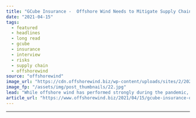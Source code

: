 ```yaml
---
title: "GCube Insurance -  Offshore Wind Needs to Mitigate Supply Chain Risks to Ensure Longevity of Sector"
date: "2021-04-15"
tags: 
  - featured
  - headlines
  - long read
  - gcube
  - insurance
  - interview
  - risks
  - supply chain
  - offshorewind
source: "offshorewind"
image_url: "https://cdn.offshorewind.biz/wp-content/uploads/sites/2/2021/04/15104002/TenneT_archive.jpg"
image_fp: "/assets/img/post_thumbnails/22.jpg"
lead: "While offshore wind has performed strongly during the pandemic, continuing with next to no"
article_url: "https://www.offshorewind.biz/2021/04/15/gcube-insurance-offshore-wind-needs-to-mitigate-supply-chain-risks-to-ensure-longevity-of-sector/"
---
```


---
